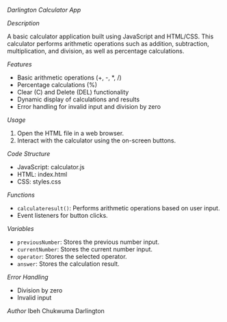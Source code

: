 
*Darlington Calculator App*


*Description*


A basic calculator application built using JavaScript and HTML/CSS. This calculator performs arithmetic operations such as addition, subtraction, multiplication, and division, as well as percentage calculations.


*Features*


- Basic arithmetic operations (+, -, *, /)
- Percentage calculations (%)
- Clear (C) and Delete (DEL) functionality
- Dynamic display of calculations and results
- Error handling for invalid input and division by zero


*Usage*


1. Open the HTML file in a web browser.
2. Interact with the calculator using the on-screen buttons.


*Code Structure*


- JavaScript: calculator.js
- HTML: index.html
- CSS: styles.css


*Functions*


- `calculateresult()`: Performs arithmetic operations based on user input.
- Event listeners for button clicks.


*Variables*


- `previousNumber`: Stores the previous number input.
- `currentNumber`: Stores the current number input.
- `operator`: Stores the selected operator.
- `answer`: Stores the calculation result.


*Error Handling*


- Division by zero
- Invalid input


*Author*
Ibeh Chukwuma Darlington 
